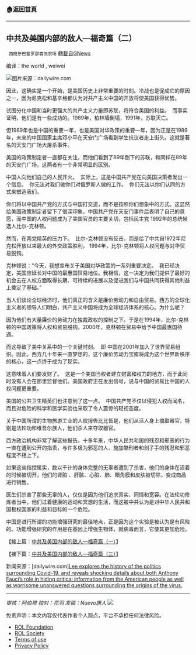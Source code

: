 ###  [:house:返回首頁](https://github.com/ourhimalayas/txt)
---


## 中共及美国内部的敌人—福奇篇（二）
` 西班牙巴塞罗那喜悦农场` [轉載自GNews](https://gnews.org/zh-hans/2093337/)

编译：the world , weiwei

![](https://assets.gnews.org/wp-content/uploads/2022/03/%E5%B1%8F%E5%B9%95%E6%88%AA%E5%9B%BE-2022-03-02-100037.jpg)图片来源：dailywire.com

因此，这确实是一个开始，是美国历史上非常重要的时刻。冷战也是促成它的原因之一，因为尼克松和基辛格都认为对共产主义中国的开放将使美国获得优势。

试图分化中国和当时更强大的共产主义力量即苏联，将符合美国的利益。  而事实证明，他们是有一些成功的。1989年，柏林墙倒塌，1991年，苏联灭亡。

但1989年也是中国的重要一年，也是美国对华政策的重要一年，因为正是在1989年，未来的中国国家主席邓小平在天安门广场看到学生抗议者走上街头。这就是著名的天安门广场大屠杀事件。

美国的政策制定者一直都在关注，而他们看到了89年倒下的苏联，和同样在89年的天安门广场，这两者有一个非常明显的区别。

中国人向他们自己的人民开火。  实际上，这是中国共产党在向美国决策者发出一个信息。  你无法对我们做你们对俄罗斯人做的工作。  你们无法以你们认同的方式来塑造我们。

你们将以中国共产党的方式与中国打交道，而不是按照你们想象中的方式。这显然给美国政策制定者留下了很深印象。中国共产党在天安门事件后表明了自己的意愿，而中国的人权问题成为了美国官员的主要关切，包括民主党 1992年的总统候选人比尔-克林顿。

然而，在两党精英的压力下。  比尔-克林顿没有反击，而是给了中共自1972年尼克松开放以来最大的外交政策胜利。 1994年，比尔-克林顿将人权问题与对华贸易脱钩。

克林顿说：“今天，我想宣布关于美国对华政策的一系列重要决定。  我已经决定，美国应延长对中国的最惠国贸易地位。我相信，这一决定为我们提供了最好的机会去在人权方面取得长期、可持续的进展以及促进我们与中国共同获得其他利益上奠定了基础。”

当人们谈论全球经济时，他们真正的含义是廉价劳动力和自由贸易。西方的全球化主义者的领导人们明白，共产主义中国将成为全球经济体系的核心。为什么呢？

因为他们有大量廉价的劳动力在独裁政权的控制之下。于是在1994年，比尔-克林顿的中国政策将人权和贸易脱钩。2000年，克林顿在贸易中给予中国最惠国待遇。

而这导致了美中关系中的一个关键时刻。  即 中国在2001年加入了世界贸易组织。因此，西方几十年来一直梦想的，这个廉价劳动力宝库将成为这个世界新秩序的核心，这一点终于成为了现实。

这意味着人们要发财了。  这是一个美国当权者建立财富和权力的地方，而于此同时没有人会在那里监督他们。美国政府正在发出信号，说与中国的贸易比中国的人权问题更重要。

美国的公共卫生精英们也注意到了这一点。  中国共产党不仅以侵犯人权而闻名，而且对危险的科学和医学实验也采取了令人震惊的轻视态度。

关于中国所谓的生物旅游工业的人权报告比比皆是，他们从活人身上摘取器官，特别是法轮功和维吾尔族人，他们杀人来夺取器官。

西方政治机构非常了解这些报告。十多年来，中华人民共和国的残忍和邪恶的行为一直在遭到公开的指责，与许多极为邪恶的人、施加酷刑者和刽子手的残忍和邪恶程度不相上下。

如果这些指控属实，数以千计的身体完整的无辜者遭到了杀害，他们的身体在活着的时候被切开，他们的肾脏 、肝脏、心脏、肺、眼角膜和皮肤被切除，变成商品进行销售。

医生们杀害了那些无辜的人，仅仅是因为他们追求真实、同情和宽容。在法轮功修炼者当中，他们过着健康的运动和冥想的生活，而这被中共认为是对中华人民共和国极权国家的利益和目标的一个危险。

中国是进行所谓的功能增强研究的最佳地点，正是因为这个实验是被认为是有风险的。功能增强研究的作用是在基因上增强生物体，就病毒而言，它使其更加危险。

【接上篇：[中共及美国内部的敌人—福奇篇（一）](https://gnews.org/zh-hans/2093279/)】

【接下篇：[中共及美国内部的敌人—福奇篇（三）](https://gnews.org/zh-hans/2093354/)】

新闻来源：[dailywire.com][Lee explores the history of the politics surrounding Covid-19, and reveals shocking details about both Anthony Fauci’s role in hiding critical information from the American people as well as worrisome unanswered questions surrounding the origins of the virus.](https://www.dailywire.com/episode/1-fauci)

* * *

*审核：阿伯塔
校对：花羽
发稿：Nuevo唐人*
![](https://assets.gnews.org/wp-content/uploads/2022/03/西喜-1.jpeg)




 

免责声明：本文内容仅代表作者个人观点，平台不承担任何法律风险。

- [ROL Foundation](https://rolfoundation.org/)
- [ROL Society](https://rolsociety.org/)
- [Terms of use](https://gnews.org/terms-of-use-3/)
- [Privacy Policy](https://gnews.org/privacy-policy/)
